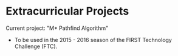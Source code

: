 # Extracurricular Projects
Current project: "M* Pathfind Algorithm"
- To be used in the 2015 - 2016 season of the FIRST Technology Challenge (FTC).
